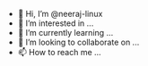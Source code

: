- 👋 Hi, I’m @neeraj-linux
- 👀 I’m interested in ...
- 🌱 I’m currently learning ...
- 💞️ I’m looking to collaborate on ...
- 📫 How to reach me ...

<!---
neeraj-linux/neeraj-linux is a ✨ special ✨ repository because its `README.md` (this file) appears on your GitHub profile.
You can click the Preview link to take a look at your changes.
--->
